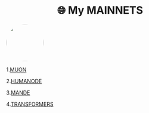 <h1 align="center">🌐 My MAINNETS </h1>

<img src="https://github.com/user-attachments/assets/369afa20-60a0-4340-b9ff-43778f8370b7" style="width: 100px; height: 100px; border-radius: 50%;">


1.[MUON](https://app.muon.net/dashboard/) 

2.[HUMANODE](https://telemetry.humanode.io/#list/0xc56fa32442b2dad76f214b3ae07998e4ca09736e4813724bfb0717caae2c8bee)

3.[MANDE](https://portal.dymension.xyz/rollapp/mande_18071918-1/staking)

4.[TRANSFORMERS](https://explorer.tfsc.io/#/pc/ValidatorDetail?address=0x04E11563D0Fd748d3b2e4913A5911b542a785c68)
